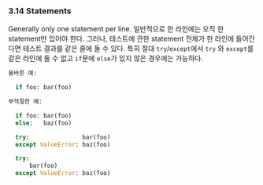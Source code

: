
<a id="s3.14-statements"></a>
<a id="statements"></a>

### 3.14 Statements
Generally only one statement per line.
일반적으로 한 라인에는 오직 한 statement만 있어야 한다.
그러나, 테스트에 관한 statement 전체가 한 라인에 들어간다면 테스트 결과를 같은 줄에 둘 수 있다.
특히 절대 `try`/`except`에서 `try` 와 `except`를 같은 라인에 둘 수 없고 `if`문에 `else`가 있지 않은 경우에는 가능하다.  
```python
올바른 예:

  if foo: bar(foo)
```

```python
부적절한 예:

  if foo: bar(foo)
  else:   baz(foo)

  try:               bar(foo)
  except ValueError: baz(foo)

  try:
      bar(foo)
  except ValueError: baz(foo)
```
